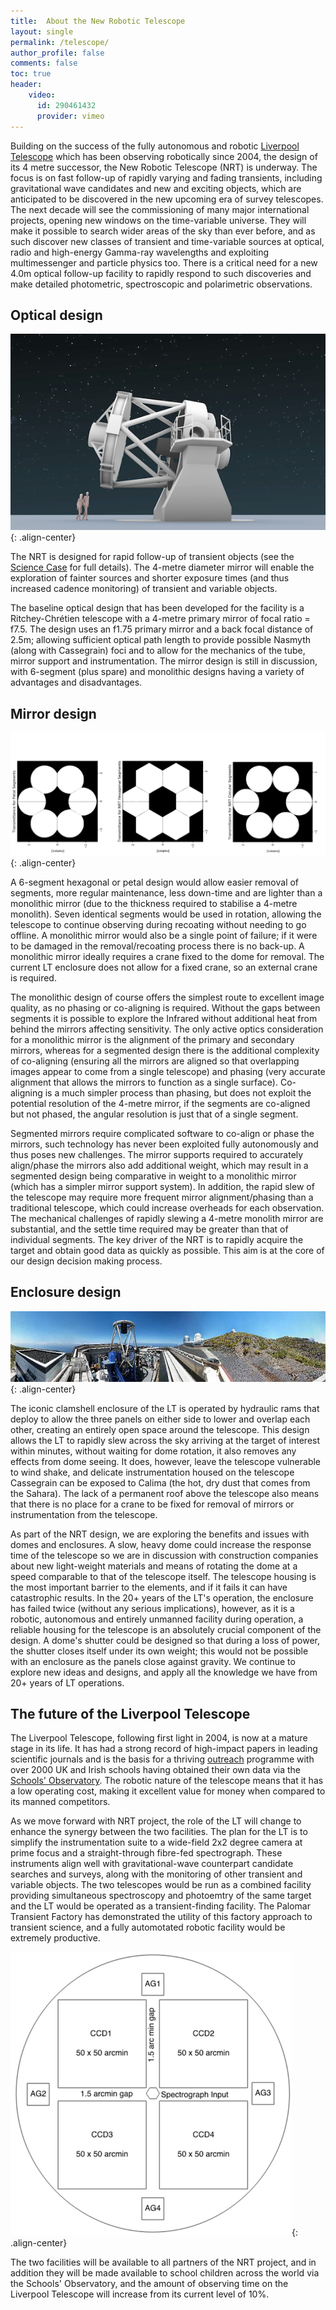 ```yaml
---
title:  About the New Robotic Telescope
layout: single
permalink: /telescope/
author_profile: false
comments: false
toc: true
header:
    video: 
      id: 290461432
      provider: vimeo
---
```


Building on the success of the fully autonomous and robotic [Liverpool Telescope](http://telescope.livjm.ac.uk/) which has been observing robotically since 2004, the design of its 4 metre successor, the New Robotic Telescope (NRT) is underway. The focus is on fast follow-up of rapidly varying and fading transients, including gravitational wave candidates and new and exciting objects, which are anticipated to be discovered in the new upcoming era of survey telescopes. The next decade will see the commissioning of many major international projects, opening new windows on the time-variable universe. They will make it possible to search wider areas of the sky than ever before, and as such discover new classes of transient and time-variable sources at optical, radio and high-energy Gamma-ray wavelengths and exploiting multimessenger and particle physics too. There is a critical need for a new 4.0m optical follow-up facility to rapidly respond to such discoveries and make detailed photometric, spectroscopic and polarimetric observations.

## Optical design
![image-center](NRT_side_view.png){: .align-center}

The NRT is designed for rapid follow-up of transient objects (see the [Science Case](science_case.md) for full details). The 4-metre diameter mirror will enable the exploration of fainter sources and shorter exposure times (and thus increased cadence monitoring) of transient and variable objects.

The baseline optical design that has been developed for the facility is a Ritchey-Chrétien telescope with a 4-metre primary mirror of focal ratio = f7.5. The design uses an f1.75 primary mirror and a back focal distance of 2.5m; allowing sufficient optical path length to provide possible Nasmyth (along with Cassegrain) foci and to allow for the mechanics of the tube, mirror support and instrumentation. The mirror design is still in discussion, with 6-segment (plus spare) and monolithic designs having a variety of advantages and disadvantages. 

## Mirror design
![image-center](petalvshexvscirc_seg.png){: .align-center}

A 6-segment hexagonal or petal design would allow easier removal of segments, more regular maintenance, less down-time and are lighter than a monolithic mirror (due to the thickness required to stabilise a 4-metre monolith). Seven identical segments would be used in rotation, allowing the telescope to continue observing during recoating without needing to go offline. A monolithic mirror would also be a single point of failure; if it were to be damaged in the removal/recoating process there is no back-up. A monolithic mirror ideally requires a crane fixed to the dome for removal. The current LT enclosure does not allow for a fixed crane, so an external crane is required.

The monolithic design of course offers the simplest route to excellent image quality, as no phasing or co-aligning is required. Without the gaps between segments it is possible to explore the Infrared without additional heat from behind the mirrors affecting sensitivity. The only active optics consideration for a monolithic mirror is the alignment of the primary and secondary mirrors, whereas for a segmented design there is the additional complexity of co-aligning (ensuring all the mirrors are aligned so that overlapping images appear to come from a single telescope) and phasing (very accurate alignment that allows the mirrors to function as a single surface). Co-aligning is a much simpler process than phasing, but does not exploit the potential resolution of the 4-metre mirror, if the segments are co-aligned but not phased, the angular resolution is just that of a single segment.

Segmented mirrors require complicated software to co-align or phase the mirrors, such technology has never been exploited fully autonomously and thus poses new challenges. The mirror supports required to accurately align/phase the mirrors also add additional weight, which may result in a segmented design being comparative in weight to a monolithic mirror (which has a simpler mirror support system). In addition, the rapid slew of the telescope may require more frequent mirror alignment/phasing than a traditional telescope, which could increase overheads for each observation. The mechanical challenges of rapidly slewing a 4-metre monolith mirror are substantial, and the settle time required may be greater than that of individual segments. The key driver of the NRT is to rapidly acquire the target and obtain good data as quickly as possible. This aim is at the core of our design decision making process.

## Enclosure design

![image-center](15640727497_d9263ee46c_o.jpg){: .align-center}

The iconic clamshell enclosure of the LT is operated by hydraulic rams that deploy to allow the three panels on either side to lower and overlap each other, creating an entirely open space around the telescope. This design allows the LT to rapidly slew across the sky arriving at the target of interest within minutes, without waiting for dome rotation, it also removes any effects from dome seeing. It does, however, leave the telescope vulnerable to wind shake, and delicate instrumentation housed on the telescope Cassegrain can be exposed to Calima (the hot, dry dust that comes from the Sahara). The lack of a permanent roof above the telescope also means that there is no place for a crane to be fixed for removal of mirrors or instrumentation from the telescope.

As part of the NRT design, we are exploring the benefits and issues with domes and enclosures. A slow, heavy dome could increase the response time of the telescope so we are in discussion with construction companies about new light-weight materials and means of rotating the dome at a speed comparable to that of the telescope itself. The telescope housing is the most important barrier to the elements, and if it fails it can have catastrophic results. In the 20+ years of the LT's operation, the enclosure has failed twice (without any serious implications), however, as it is a robotic, autonomous and entirely unmanned facility during operation, a reliable housing for the telescope is an absolutely crucial component of the design. A dome's shutter could be designed so that during a loss of power, the shutter closes itself under its own weight; this would not be possible with an enclosure as the panels close against gravity. We continue to explore new ideas and designs, and apply all the knowledge we have from 20+ years of LT operations.

## The future of the Liverpool Telescope

The Liverpool Telescope, following first light in 2004, is now at a mature stage in its life. It has had a strong record of high-impact papers in leading scientific journals and is the basis for a thriving [outreach](NSO.md) programme with over 2000 UK and Irish schools having obtained their own data via the [Schools' Observatory](https://www.schoolsobservatory.org/). The robotic nature of the telescope means that it has a low operating cost, making it excellent value for money when compared to its manned competitors. 

As we move forward with NRT project, the role of the LT will change to enhance the synergy between the two facilities. The plan for the LT is to simplify the instrumentation suite to a wide-field 2x2 degree camera at prime focus and a straight-through fibre-fed spectrograph. These instruments align well with gravitational-wave counterpart candidate searches and surveys, along with the monitoring of other transient and variable objects. The two telescopes would be run as a combined facility providing simultaneous spectroscopy and photoemtry of the same target and the LT would be operated as a transient-finding facility. The Palomar Transient Factory has demonstrated the utility of this factory approach to transient science, and a fully automotated robotic facility would be extremely productive.

![image-center](LT_newpurpose.png){: .align-center}

The two facilities will be available to all partners of the NRT project, and in addition they will be made available to school children across the world via the Schools' Observatory, and the amount of observing time on the Liverpool Telescope will increase from its current level of 10%.
